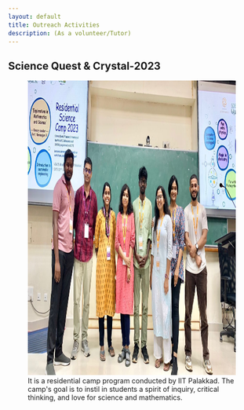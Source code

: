 ```yaml
---
layout: default
title: Outreach Activities
description: (As a volunteer/Tutor)
---
```


## Science Quest & Crystal-2023 

<figure class="image">
  <img src="images/science.jpg" alt="sciencequest" width="600" height="600" >
  <figcaption> It is a residential camp program conducted by IIT Palakkad. The camp's goal is to instil in students a spirit of inquiry, critical thinking, and love for science and mathematics. </figcaption>
</figure>


